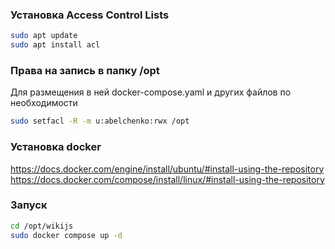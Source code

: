 ### Установка Access Control Lists
```bash
sudo apt update
sudo apt install acl
```

### Права на запись в папку /opt 
Для размещения в ней docker-compose.yaml и других файлов по необходимости
```bash
sudo setfacl -R -m u:abelchenko:rwx /opt
```

### Установка docker
https://docs.docker.com/engine/install/ubuntu/#install-using-the-repository
https://docs.docker.com/compose/install/linux/#install-using-the-repository

### Запуск
```bash
cd /opt/wikijs
sudo docker compose up -d
```
